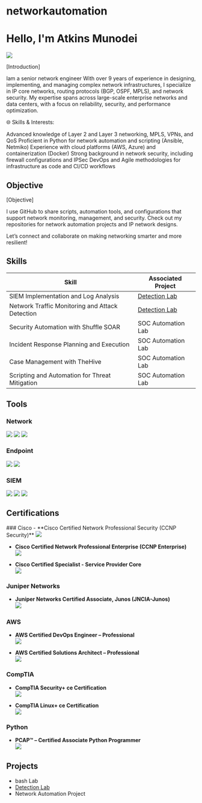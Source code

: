 # networkautomation

# Hello, I'm Atkins Munodei
<a href="www.linkedin.com/in/atkins-munodei-7a514a51"/><img src="https://img.shields.io/badge/-LinkedIn-0072b1?&style=for-the-badge&logo=linkedin&logoColor=white" /></a>

[Introduction]

Iam a senior network engineer With over 9 years of experience in designing, implementing, and managing complex network infrastructures, I specialize in IP core networks, routing protocols (BGP, OSPF, MPLS), and network security. My expertise spans across large-scale enterprise networks and data centers, with a focus on reliability, security, and performance optimization.

🌐 Skills & Interests:

Advanced knowledge of Layer 2 and Layer 3 networking, MPLS, VPNs, and QoS
Proficient in Python for network automation and scripting (Ansible, Netmiko)
Experience with cloud platforms (AWS, Azure) and containerization (Docker)
Strong background in network security, including firewall configurations and IPSec
DevOps and Agile methodologies for infrastructure as code and CI/CD workflows

## Objective
[Objective]

I use GitHub to share scripts, automation tools, and configurations that support network monitoring, management, and security. Check out my repositories for network automation projects and IP network designs.

Let’s connect and collaborate on making networking smarter and more resilient!

## Skills

| Skill                                         | Associated Project         |
|-----------------------------------------------|----------------------------|
| SIEM Implementation and Log Analysis          | <a href="https://google.com">Detection Lab</a>|
| Network Traffic Monitoring and Attack Detection | <a href="[https://google.com](https://github.com/amunodei/networkautomation1/tree/main)">Detection Lab</a>|
| Security Automation with Shuffle SOAR         | SOC Automation Lab|
| Incident Response Planning and Execution      | SOC Automation Lab|
| Case Management with TheHive                  | SOC Automation Lab|
| Scripting and Automation for Threat Mitigation | SOC Automation Lab|

## Tools

### Network
<div>
    <img src="https://img.shields.io/badge/-Wireshark-1679A7?&style=for-the-badge&logo=Wireshark&logoColor=white" />
    <img src="https://img.shields.io/badge/-Suricata-EF3B2D?&style=for-the-badge&logo=Suricata&logoColor=white" />
    <img src="https://img.shields.io/badge/-Zeek-777BB4?&style=for-the-badge&logo=Zeek&logoColor=white" />
</div>

### Endpoint
<div>
    <img src="https://img.shields.io/badge/-Microsoft_Defender_for_Endpoint-00A4EF?&style=for-the-badge&logo=Microsoft&logoColor=white" />
    <img src="https://img.shields.io/badge/-Velociraptor-4B275F?&style=for-the-badge&logo=Velociraptor&logoColor=white" />
</div>

### SIEM
<div>
    <img src="https://img.shields.io/badge/-Microsoft_Sentinel-0078D4?&style=for-the-badge&logo=Microsoft&logoColor=white" />
    <img src="https://img.shields.io/badge/-Splunk-000000?&style=for-the-badge&logo=Splunk&logoColor=white" />
    <img src="https://img.shields.io/badge/-Elastic-005571?&style=for-the-badge&logo=Elastic&logoColor=white" />
</div>

## Certifications
<div>
### Cisco
- **Cisco Certified Network Professional Security (CCNP Security)**  
  <image src="https://img.shields.io/badge/-CCNP_Security-1BA0D7?style=for-the-badge&logo=Cisco&logoColor=white"/>

- **Cisco Certified Network Professional Enterprise (CCNP Enterprise)**  
  <image src="https://img.shields.io/badge/-CCNP_Enterprise-1BA0D7?style=for-the-badge&logo=Cisco&logoColor=white"/>

- **Cisco Certified Specialist - Service Provider Core**  
  <image src="https://img.shields.io/badge/-Cisco_Specialist_Service_Provider_Core-1BA0D7?style=for-the-badge&logo=Cisco&logoColor=white"/>

### Juniper Networks
- **Juniper Networks Certified Associate, Junos (JNCIA-Junos)**  
  <image src="https://img.shields.io/badge/-JNCIA_Junos-0074BE?style=for-the-badge&logo=Juniper_Networks&logoColor=white"/>

### AWS
- **AWS Certified DevOps Engineer – Professional**  
  <image src="https://img.shields.io/badge/-AWS_DevOps_Engineer_Professional-FF9900?style=for-the-badge&logo=Amazon-AWS&logoColor=white"/>

- **AWS Certified Solutions Architect – Professional**  
  <image src="https://img.shields.io/badge/-AWS_Solutions_Architect_Professional-FF9900?style=for-the-badge&logo=Amazon-AWS&logoColor=white"/>

### CompTIA
- **CompTIA Security+ ce Certification**  
  <image src="https://img.shields.io/badge/-Security%2B-FF0000?style=for-the-badge&logo=CompTIA&logoColor=white"/>

- **CompTIA Linux+ ce Certification**  
  <image src="https://img.shields.io/badge/-Linux%2B-FF0000?style=for-the-badge&logo=CompTIA&logoColor=white"/>

### Python
- **PCAP™ – Certified Associate Python Programmer**  
  <image src="https://img.shields.io/badge/-PCAP_Python_Associate-3776AB?style=for-the-badge&logo=Python&logoColor=white"/>

</div>

## Projects
- bash Lab
-  <a href="[https://google.com](https://github.com/amunodei/networkautomation1/tree/main)">Detection Lab</a>
- Network  Automation Project
